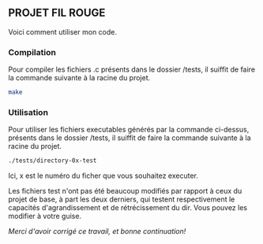 <!-- GETTING STARTED -->
## PROJET FIL ROUGE

Voici comment utiliser mon code.

### Compilation

Pour compiler les fichiers .c présents  dans le dossier /tests, il suiffit de faire la commande suivante à la racine du projet.
  
  ```sh
  make
  ```
### Utilisation

Pour utiliser les fichiers executables générés par la commande ci-dessus, présents dans le dossier /tests, il suiffit de faire la commande suivante à la racine du projet.
  
  ```sh
  ./tests/directory-0x-test
  ```
Ici, x est le numéro du ficher que vous souhaitez executer.

Les fichiers test n'ont pas été beaucoup modifiés par rapport à ceux du projet de base, à part les deux derniers, qui testent respectivement le capacités d'agrandissement et de rétrécissement du dir. Vous pouvez les modifier à votre guise.


_Merci d'avoir corrigé ce travail, et bonne continuation!_